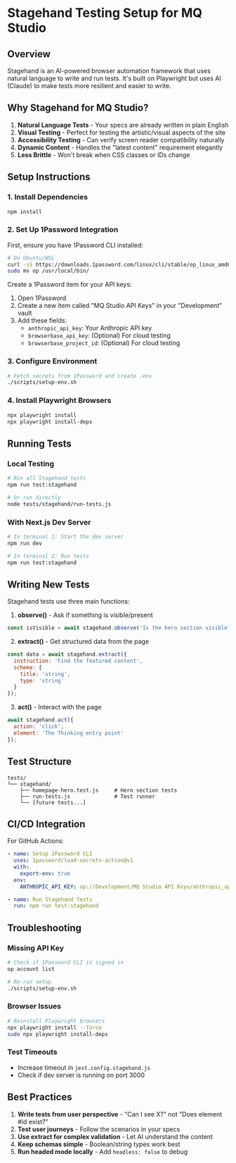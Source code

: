 # Stagehand Testing Setup for MQ Studio

## Overview
Stagehand is an AI-powered browser automation framework that uses natural language to write and run tests. It's built on Playwright but uses AI (Claude) to make tests more resilient and easier to write.

## Why Stagehand for MQ Studio?

1. **Natural Language Tests** - Your specs are already written in plain English
2. **Visual Testing** - Perfect for testing the artistic/visual aspects of the site
3. **Accessibility Testing** - Can verify screen reader compatibility naturally
4. **Dynamic Content** - Handles the "latest content" requirement elegantly
5. **Less Brittle** - Won't break when CSS classes or IDs change

## Setup Instructions

### 1. Install Dependencies
```bash
npm install
```

### 2. Set Up 1Password Integration

First, ensure you have 1Password CLI installed:
```bash
# On Ubuntu/WSL
curl -sS https://downloads.1password.com/linux/cli/stable/op_linux_amd64_v2.24.0.tar.gz | tar xz
sudo mv op /usr/local/bin/
```

Create a 1Password item for your API keys:
1. Open 1Password
2. Create a new item called "MQ Studio API Keys" in your "Development" vault
3. Add these fields:
   - `anthropic_api_key`: Your Anthropic API key
   - `browserbase_api_key`: (Optional) For cloud testing
   - `browserbase_project_id`: (Optional) For cloud testing

### 3. Configure Environment
```bash
# Fetch secrets from 1Password and create .env
./scripts/setup-env.sh
```

### 4. Install Playwright Browsers
```bash
npx playwright install
npx playwright install-deps
```

## Running Tests

### Local Testing
```bash
# Run all Stagehand tests
npm run test:stagehand

# Or run directly
node tests/stagehand/run-tests.js
```

### With Next.js Dev Server
```bash
# In terminal 1: Start the dev server
npm run dev

# In terminal 2: Run tests
npm run test:stagehand
```

## Writing New Tests

Stagehand tests use three main functions:

1. **observe()** - Ask if something is visible/present
```javascript
const isVisible = await stagehand.observe('Is the hero section visible?');
```

2. **extract()** - Get structured data from the page
```javascript
const data = await stagehand.extract({
  instruction: 'Find the featured content',
  schema: {
    title: 'string',
    type: 'string'
  }
});
```

3. **act()** - Interact with the page
```javascript
await stagehand.act({
  action: 'click',
  element: 'The Thinking entry point'
});
```

## Test Structure

```
tests/
└── stagehand/
    ├── homepage-hero.test.js     # Hero section tests
    ├── run-tests.js              # Test runner
    └── [future tests...]
```

## CI/CD Integration

For GitHub Actions:
```yaml
- name: Setup 1Password CLI
  uses: 1password/load-secrets-action@v1
  with:
    export-env: true
  env:
    ANTHROPIC_API_KEY: op://Development/MQ Studio API Keys/anthropic_api_key

- name: Run Stagehand Tests
  run: npm run test:stagehand
```

## Troubleshooting

### Missing API Key
```bash
# Check if 1Password CLI is signed in
op account list

# Re-run setup
./scripts/setup-env.sh
```

### Browser Issues
```bash
# Reinstall Playwright browsers
npx playwright install --force
sudo npx playwright install-deps
```

### Test Timeouts
- Increase timeout in `jest.config.stagehand.js`
- Check if dev server is running on port 3000

## Best Practices

1. **Write tests from user perspective** - "Can I see X?" not "Does element #id exist?"
2. **Test user journeys** - Follow the scenarios in your specs
3. **Use extract for complex validation** - Let AI understand the content
4. **Keep schemas simple** - Boolean/string types work best
5. **Run headed mode locally** - Add `headless: false` to debug